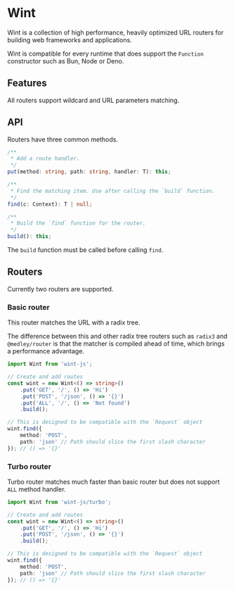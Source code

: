 # Wint
Wint is a collection of high performance, heavily optimized 
URL routers for building web frameworks and applications.

Wint is compatible for every runtime that does support the `Function` constructor such as Bun, Node or Deno.

## Features
All routers support wildcard and URL parameters matching.

## API
Routers have three common methods.
```ts
/**
 * Add a route handler.
 */
put(method: string, path: string, handler: T): this;

/**
 * Find the matching item. Use after calling the `build` function.
 */
find(c: Context): T | null;

/**
 * Build the `find` function for the router.
 */
build(): this;
```

The `build` function must be called before calling `find`.

## Routers
Currently two routers are supported.

### Basic router
This router matches the URL with a radix tree.

The difference between this and other radix tree routers
such as `radix3` and `@medley/router` is that the matcher 
is compiled ahead of time, which brings a performance advantage.

```ts
import Wint from 'wint-js';

// Create and add routes
const wint = new Wint<() => string>()
    .put('GET', '/', () => 'Hi')
    .put('POST', '/json', () => '{}')
    .put('ALL', '/', () => 'Not found')
    .build();

// This is designed to be compatible with the `Request` object
wint.find({
    method: 'POST',
    path: 'json' // Path should slice the first slash character
}); // () => '{}'
```

### Turbo router
Turbo router matches much faster than basic router but does not support `ALL` method handler.

```ts
import Wint from 'wint-js/turbo';

// Create and add routes
const wint = new Wint<() => string>()
    .put('GET', '/', () => 'Hi')
    .put('POST', '/json', () => '{}')
    .build();

// This is designed to be compatible with the `Request` object
wint.find({
    method: 'POST',
    path: 'json' // Path should slice the first slash character
}); // () => '{}'
```
